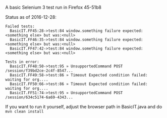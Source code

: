A basic Selenium 3 test run in Firefox 45-51b8

Status as of 2016-12-28:

```
Failed tests: 
  BasicIT.FF45:28->test:84 window.something failure expected:<something else> but was:<null>
  BasicIT.FF46:35->test:84 window.something failure expected:<something else> but was:<null>
  BasicIT.FF47:42->test:84 window.something failure expected:<something else> but was:<null>

Tests in error: 
  BasicIT.FF48:50->test:95 » UnsupportedCommand POST /session/f39bd2ce-2c4f-8547...
  BasicIT.FF49:58->test:86 » Timeout Expected condition failed: waiting for org....
  BasicIT.FF50:66->test:86 » Timeout Expected condition failed: waiting for org....
  BasicIT.FF51:74->test:95 » UnsupportedCommand POST /session/634c5174-6a69-4343...
```


If you want to run it yourself, adjust the browser path in BasicIT.java and
do
`mvn clean install`

